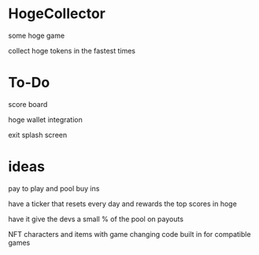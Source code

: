 # HogeCollector
 some hoge game

collect hoge tokens in the fastest times

# To-Do
score board

hoge wallet integration

exit splash screen

# ideas

pay to play and pool buy ins

have a ticker that resets every day and rewards the top scores in hoge

have it give the devs a small % of the pool on payouts

NFT characters and items with game changing code built in for compatible games
